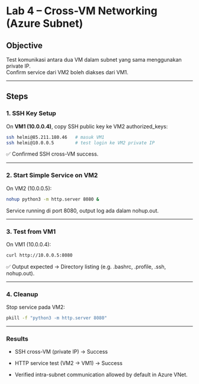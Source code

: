 # Lab 4 – Cross-VM Networking (Azure Subnet)

## Objective
Test komunikasi antara dua VM dalam subnet yang sama menggunakan private IP.  
Confirm service dari VM2 boleh diakses dari VM1.

---

## Steps

### 1. SSH Key Setup
On **VM1 (10.0.0.4)**, copy SSH public key ke VM2 authorized_keys:

```bash
ssh helmi@85.211.180.46   # masuk VM1
ssh helmi@10.0.0.5        # test login ke VM2 private IP
```

✅ Confirmed SSH cross-VM success.

---

### 2. Start Simple Service on VM2
On VM2 (10.0.0.5):

```bash
nohup python3 -m http.server 8080 &
```

Service running di port 8080, output log ada dalam nohup.out.

---

### 3. Test from VM1
On VM1 (10.0.0.4):

```bash
curl http://10.0.0.5:8080
```

✅ Output expected → Directory listing (e.g. .bashrc, .profile, .ssh, nohup.out).

---

### 4. Cleanup
Stop service pada VM2:

```bash
pkill -f "python3 -m http.server 8080"
```

---

### Results

- SSH cross-VM (private IP) → Success

- HTTP service test (VM2 → VM1) → Success

- Verified intra-subnet communication allowed by default in Azure VNet.
